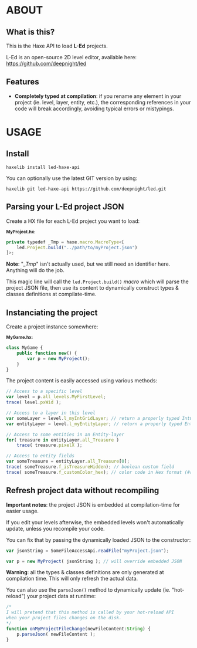 # ABOUT

## What is this?

This is the Haxe API to load **L-Ed** projects.

L-Ed is an open-source 2D level editor, available here: https://github.com/deepnight/led

## Features

 - **Completely typed at compilation**: if you rename any element in your project (ie. level, layer, entity, etc.), the corresponding references in your code will break accordingly, avoiding typical errors or mistypings.


# USAGE

## Install

```
haxelib install led-haxe-api
```

You can optionally use the latest GIT version by using:

```
haxelib git led-haxe-api https://github.com/deepnight/led.git
```


## Parsing your L-Ed project JSON

Create a HX file for each L-Ed project you want to load:

<sub>**MyProject.hx:**</sub>
```js
private typedef _Tmp = haxe.macro.MacroType<[
	led.Project.build("../path/to/myProject.json")
]>;
```

**Note**: "*_Tmp*" isn't actually used, but we still need an identifier here. Anything will do the job.

This magic line will call the `led.Project.build()` *macro* which will parse the project JSON file, then use its content to dynamically construct types & classes definitions at compilate-time.

## Instanciating the project

Create a project instance somewhere:

<sub>**MyGame.hx:**</sub>
```js
class MyGame {
	public function new() {
		var p = new MyProject();
	}
}
```

The project content is easily accessed using various methods:

```js
// Access to a specific level
var level = p.all_levels.MyFirstLevel;
trace( level.pxWid );

// Access to a layer in this level
var someLayer = level.l_myIntGridLayer; // return a properly typed IntGrid layer
var entityLayer = level.l_myEntityLayer; // return a properly typed Entity layer

// Access to some entities in an Entity-layer
for( treasure in entityLayer.all_Treasure )
	trace( treasure.pixelX );

// Access to entity fields
var someTreasure = entityLayer.all_Treasure[0];
trace( someTreasure.f_isTreasureHidden); // boolean custom field
trace( someTreasure.f_customColor_hex); // color code in Hex format (#rrggbb)
```

## Refresh project data without recompiling

**Important notes**: the project JSON is embedded at compilation-time for easier usage.

If you edit your levels afterwise, the embedded levels won't automatically update, unless you recompile your code.

You can fix that by passing the dynamically loaded JSON to the constructor:

```js
var jsonString = SomeFileAccessApi.readFile("myProject.json");

var p = new MyProject( jsonString ); // will override embedded JSON
```

**Warning**: all the types & classes definitions are only generated at compilation time. This will only refresh the actual data.

You can also use the `parseJson()` method to dynamically update (ie. "hot-reload") your project data at runtime:

```js
/*
I will pretend that this method is called by your hot-reload API
when your project files changes on the disk.
*/
function onMyProjectFileChange(newFileContent:String) {
	p.parseJson( newFileContent );
}
```

